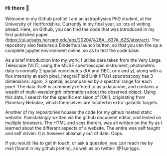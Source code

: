 ### Hi there 👋

Welcome to my Github profile! I am an astrophysics PhD student, at the University of Hertfordshire. Currently in my final year, so lots of writing ahead.
Here, on Github, you can find the code that was introduced in my first published paper (https://ui.adsabs.harvard.edu/abs/2020A%26A...637A..62S/abstract). The repository also features a Binderhub launch button, so that you can fire up a complete jupyter environment online, so as to test the code base.

As a brief introduction into my work, I utilise data taken from the Very Large Telescope (VLT), using the MUSE spectroscopic instrument; photometric data is normally 2 spatial coordinates (RA and DEC, or x and y), along with a flux intensity at each pixel, Integral Field Unit (IFUs) spectroscopy has 3 dimensions: again, 2 spatial, accompanied by a spectral range for each pixel. The data itself is commonly refered to as a datacube, and contains a wealth of multi-wavelength information about the observed object.
Using this data, I search for the specific emisison of [OIII], originating from Planetary Nebulae, which themselves are located in extra-galactic targets.

Another of my repositories houses the code for my github hosted static website. Painstakingly written via the github document editor, and tested on multiple browsers. The HTML and scss therein, was all written on the fly as I learned about the different aspects of a website. The entire was self taught and self driven. It is however abismally out of date. Oops.

If you would like to get in touch, or ask a question, you can reach me by mail (found in my github profile), as well as on twitter: @Tspriggs.

<!--
**tspriggs/tspriggs** is a ✨ _special_ ✨ repository because its `README.md` (this file) appears on your GitHub profile.

Here are some ideas to get you started:

- 🔭 I’m currently working on ...
- 🌱 I’m currently learning ...
- 👯 I’m looking to collaborate on ...
- 🤔 I’m looking for help with ...
- 💬 Ask me about ...
- 📫 How to reach me: ...
- 😄 Pronouns: ...
- ⚡ Fun fact: ...
-->
